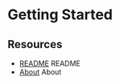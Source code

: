 # Getting Started

## Resources
- [README] README
- [About] About

[README]: ../../README.md
[About]: about.md
